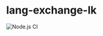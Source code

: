 # lang-exchange-lk

![Node.js CI](https://github.com/niruhan/lang-exchange-lk/workflows/Node.js%20CI/badge.svg)
